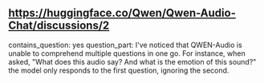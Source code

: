 ## https://huggingface.co/Qwen/Qwen-Audio-Chat/discussions/2

contains_question: yes
question_part: I've noticed that QWEN-Audio is unable to comprehend multiple questions in one go. For instance, when asked, "What does this audio say? And what is the emotion of this sound?" the model only responds to the first question, ignoring the second.